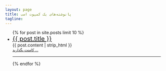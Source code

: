 ```yaml
---
layout: page
title: پانوشته‌های یک کمپوت اسب
tagline: 
---
```


<ul >
    {% for post in site.posts limit 10 %}
    <li><a href="{{ BASE_PATH }}{{ post.url }}" style="font-size:20px;">{{ post.title }}</a> <br>
        {{ post.content | strip_html }}<br>
        <a  style="font-size:12px;" href="{{ post.url }}">کامنت بگذارید ... </a><br>
		<hr>
	</li>
    {% endfor %}
</ul>

